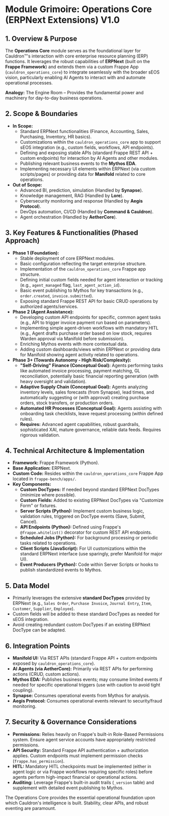 # Module Grimoire: Operations Core (ERPNext Extensions) V1.0

## 1. Overview & Purpose

The **Operations Core** module serves as the foundational layer for Cauldron™'s interaction with core enterprise resource planning (ERP) functions. It leverages the robust capabilities of **ERPNext** (built on the **Frappe Framework**) and extends them via a custom Frappe App (`cauldron_operations_core`) to integrate seamlessly with the broader sEOS vision, particularly enabling AI Agents to interact with and automate operational processes.

**Analogy:** The Engine Room – Provides the fundamental power and machinery for day-to-day business operations.

## 2. Scope & Boundaries

*   **In Scope:**
    *   Standard ERPNext functionalities (Finance, Accounting, Sales, Purchasing, Inventory, HR basics).
    *   Customizations within the `cauldron_operations_core` app to support sEOS integration (e.g., custom fields, workflows, API endpoints).
    *   Defining and exposing stable APIs (standard Frappe REST API + custom endpoints) for interaction by AI Agents and other modules.
    *   Publishing relevant business events to the **Mythos EDA**.
    *   Implementing necessary UI elements within ERPNext (via custom scripts/pages) or providing data for **Manifold** related to core operations.
*   **Out of Scope:**
    *   Advanced BI, prediction, simulation (Handled by **Synapse**).
    *   Knowledge management, RAG (Handled by **Lore**).
    *   Cybersecurity monitoring and response (Handled by **Aegis Protocol**).
    *   DevOps automation, CI/CD (Handled by **Command & Cauldron**).
    *   Agent orchestration (Handled by **AetherCore**).

## 3. Key Features & Functionalities (Phased Approach)

*   **Phase 1 (Foundation):**
    *   Stable deployment of core ERPNext modules.
    *   Basic configuration reflecting the target enterprise structure.
    *   Implementation of the `cauldron_operations_core` Frappe app structure.
    *   Defining initial custom fields needed for agent interaction or tracking (e.g., `agent_managed` flag, `last_agent_action_id`).
    *   Basic event publishing to Mythos for key transactions (e.g., `order.created`, `invoice.submitted`).
    *   Exposing standard Frappe REST API for basic CRUD operations by authorized agents/services.
*   **Phase 2 (Agent Assistance):**
    *   Developing custom API endpoints for specific, common agent tasks (e.g., API to trigger invoice payment run based on parameters).
    *   Implementing simple agent-driven workflows with mandatory HITL (e.g., Agent drafts purchase order based on low stock, requires Warden approval via Manifold before submission).
    *   Enriching Mythos events with more contextual data.
    *   Adding custom dashboards/views within ERPNext or providing data for Manifold showing agent activity related to operations.
*   **Phase 3+ (Towards Autonomy - High Risk/Complexity):**
    *   **"Self-Driving" Finance (Conceptual Goal):** Agents performing tasks like automated invoice processing, payment matching, GL reconciliation, potentially basic financial reporting generation (with heavy oversight and validation).
    *   **Adaptive Supply Chain (Conceptual Goal):** Agents analyzing inventory levels, sales forecasts (from Synapse), lead times, and automatically suggesting or (with approval) creating purchase orders, stock transfers, or production orders.
    *   **Automated HR Processes (Conceptual Goal):** Agents assisting with onboarding task checklists, leave request processing (within defined rules).
    *   **Requires:** Advanced agent capabilities, robust guardrails, sophisticated XAI, mature governance, reliable data feeds. Requires rigorous validation.

## 4. Technical Architecture & Implementation

*   **Framework:** Frappe Framework (Python).
*   **Base Application:** ERPNext.
*   **Custom Code:** Resides within the `cauldron_operations_core` Frappe App located in `frappe-bench/apps/`.
*   **Key Components:**
    *   **Custom DocTypes:** If needed beyond standard ERPNext DocTypes (minimize where possible).
    *   **Custom Fields:** Added to existing ERPNext DocTypes via "Customize Form" or fixtures.
    *   **Server Scripts (Python):** Implement custom business logic, validation rules, triggered on DocType events (Save, Submit, Cancel).
    *   **API Endpoints (Python):** Defined using Frappe's `@frappe.whitelist()` decorator for custom REST API endpoints.
    *   **Scheduled Jobs (Python):** For background processing or periodic tasks related to operations.
    *   **Client Scripts (JavaScript):** For UI customizations within the standard ERPNext interface (use sparingly, prefer Manifold for major UI).
    *   **Event Producers (Python):** Code within Server Scripts or hooks to publish standardized events to Mythos.

## 5. Data Model

*   Primarily leverages the extensive **standard DocTypes** provided by ERPNext (e.g., `Sales Order`, `Purchase Invoice`, `Journal Entry`, `Item`, `Customer`, `Supplier`, `Employee`).
*   Custom fields will be added to these standard DocTypes as needed for sEOS integration.
*   Avoid creating redundant custom DocTypes if an existing ERPNext DocType can be adapted.

## 6. Integration Points

*   **Manifold UI:** Via REST APIs (standard Frappe API + custom endpoints exposed by `cauldron_operations_core`).
*   **AI Agents (via AetherCore):** Primarily via REST APIs for performing actions (CRUD, custom actions).
*   **Mythos EDA:** Publishes business events; may consume limited events if needed for specific operational triggers (use with caution to avoid tight coupling).
*   **Synapse:** Consumes operational events from Mythos for analysis.
*   **Aegis Protocol:** Consumes operational events relevant to security/fraud monitoring.

## 7. Security & Governance Considerations

*   **Permissions:** Relies heavily on Frappe's built-in Role-Based Permissions system. Ensure agent service accounts have appropriately restricted permissions.
*   **API Security:** Standard Frappe API authentication + authorization applies. Custom endpoints must implement permission checks (`frappe.has_permission`).
*   **HITL:** Mandatory HITL checkpoints must be implemented (either in agent logic or via Frappe workflows requiring specific roles) before agents perform high-impact financial or operational actions.
*   **Auditing:** Leverage Frappe's built-in audit trails (`_version` table) and supplement with detailed event publishing to Mythos.

The Operations Core provides the essential operational foundation upon which Cauldron's intelligence is built. Stability, clear APIs, and robust eventing are paramount.